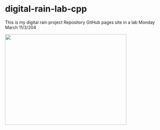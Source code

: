 # digital-rain-lab-cpp
This is my digital rain project Repository GitHub pages site in a lab Monday March 11/3/204


<img src="https://raw.githubusercontent.com/StephenHarney/digital-rain-lab-cpp/README/main/docs/assets/C++Project.png" width="400" height="300">
